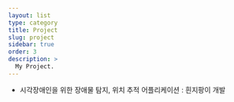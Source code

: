 ```yaml
---
layout: list
type: category
title: Project
slug: project
sidebar: true
order: 3
description: >
  My Project.
---
```



+ 시각장애인을 위한 장애물 탐지, 위치 추적 어플리케이션 : 흰지팡이 개발
